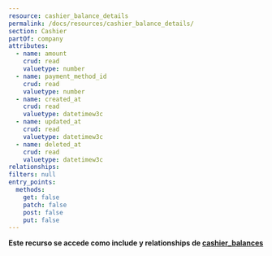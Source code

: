 ```yaml
---
resource: cashier_balance_details
permalink: /docs/resources/cashier_balance_details/
section: Cashier
partOf: company
attributes:
  - name: amount
    crud: read
    valuetype: number
  - name: payment_method_id
    crud: read
    valuetype: number
  - name: created_at
    crud: read
    valuetype: datetimew3c
  - name: updated_at
    crud: read
    valuetype: datetimew3c
  - name: deleted_at
    crud: read
    valuetype: datetimew3c
relationships:
filters: null
entry_points:
  methods:
    get: false
    patch: false
    post: false
    put: false
---
```

**Este recurso se accede como include y relationships de [cashier_balances](https://dev.multinexo.com/docs/resources/cashier-balances/)**
